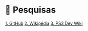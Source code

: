 # 🔎 Pesquisas

[1. GitHub](https://github.com/menonparik/xmb-on-web/tree/main)
[2. Wikipédia](https://en.wikipedia.org/wiki/XrossMediaBar)
[3. PS3 Dev Wiki](https://www.psdevwiki.com/ps3/XMB)